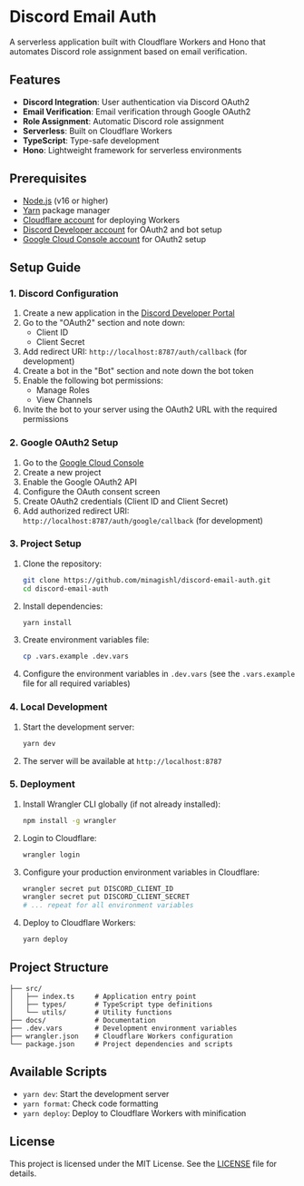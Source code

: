 # Discord Email Auth

A serverless application built with Cloudflare Workers and Hono that automates Discord role assignment based on email verification.

## Features

- **Discord Integration**: User authentication via Discord OAuth2
- **Email Verification**: Email verification through Google OAuth2
- **Role Assignment**: Automatic Discord role assignment
- **Serverless**: Built on Cloudflare Workers
- **TypeScript**: Type-safe development
- **Hono**: Lightweight framework for serverless environments

## Prerequisites

- [Node.js](https://nodejs.org/) (v16 or higher)
- [Yarn](https://yarnpkg.com/) package manager
- [Cloudflare account](https://dash.cloudflare.com/sign-up) for deploying Workers
- [Discord Developer account](https://discord.com/developers/applications) for OAuth2 and bot setup
- [Google Cloud Console account](https://console.cloud.google.com/) for OAuth2 setup

## Setup Guide

### 1. Discord Configuration

1. Create a new application in the [Discord Developer Portal](https://discord.com/developers/applications)
2. Go to the "OAuth2" section and note down:
   - Client ID
   - Client Secret
3. Add redirect URI: `http://localhost:8787/auth/callback` (for development)
4. Create a bot in the "Bot" section and note down the bot token
5. Enable the following bot permissions:
   - Manage Roles
   - View Channels
6. Invite the bot to your server using the OAuth2 URL with the required permissions

### 2. Google OAuth2 Setup

1. Go to the [Google Cloud Console](https://console.cloud.google.com/)
2. Create a new project
3. Enable the Google OAuth2 API
4. Configure the OAuth consent screen
5. Create OAuth2 credentials (Client ID and Client Secret)
6. Add authorized redirect URI: `http://localhost:8787/auth/google/callback` (for development)

### 3. Project Setup

1. Clone the repository:

   ```sh
   git clone https://github.com/minagishl/discord-email-auth.git
   cd discord-email-auth
   ```

2. Install dependencies:

   ```sh
   yarn install
   ```

3. Create environment variables file:

   ```sh
   cp .vars.example .dev.vars
   ```

4. Configure the environment variables in `.dev.vars` (see the `.vars.example` file for all required variables)

### 4. Local Development

1. Start the development server:

   ```sh
   yarn dev
   ```

2. The server will be available at `http://localhost:8787`

### 5. Deployment

1. Install Wrangler CLI globally (if not already installed):

   ```sh
   npm install -g wrangler
   ```

2. Login to Cloudflare:

   ```sh
   wrangler login
   ```

3. Configure your production environment variables in Cloudflare:

   ```sh
   wrangler secret put DISCORD_CLIENT_ID
   wrangler secret put DISCORD_CLIENT_SECRET
   # ... repeat for all environment variables
   ```

4. Deploy to Cloudflare Workers:

   ```sh
   yarn deploy
   ```

## Project Structure

```
├── src/
│   ├── index.ts     # Application entry point
│   ├── types/       # TypeScript type definitions
│   └── utils/       # Utility functions
├── docs/            # Documentation
├── .dev.vars        # Development environment variables
├── wrangler.json    # Cloudflare Workers configuration
└── package.json     # Project dependencies and scripts
```

## Available Scripts

- `yarn dev`: Start the development server
- `yarn format`: Check code formatting
- `yarn deploy`: Deploy to Cloudflare Workers with minification

## License

This project is licensed under the MIT License. See the [LICENSE](./LICENSE) file for details.

